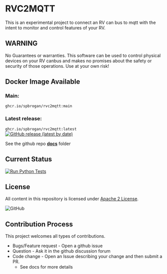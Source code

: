 # RVC2MQTT

This is an experimental project to connect an RV can bus to mqtt with the intent
to monitor and control features of your RV.

## WARNING

No Guarantees or warranties. This software can be used to control physical devices on your RV canbus and makes no promises about the safety or security of those operations.  Use at your own risk!

## Docker Image Available

### Main: 
`ghcr.io/spbrogan/rvc2mqtt:main`

### Latest release:
`ghcr.io/spbrogan/rvc2mqtt:latest`  
[![GitHub release (latest by date)](https://img.shields.io/github/v/release/spbrogan/rvc2mqtt?style=for-the-badge)](https://github.com/spbrogan/rvc2mqtt/pkgs/container/rvc2mqtt/14902423?tag=latest)


See the github repo [__docs__](docs/overview.md) folder

## Current Status

[![Run Python Tests](https://github.com/spbrogan/rvc2mqtt/actions/workflows/ci.yml/badge.svg)](https://github.com/spbrogan/rvc2mqtt/actions/workflows/ci.yml)

## License

All content in this repository is licensed under [Apache 2 License](LICENSE).

![GitHub](https://img.shields.io/github/license/spbrogan/rvc2mqtt?style=for-the-badge)

## Contribution Process

This project welcomes all types of contributions. 
- Bugs/Feature request - Open a github issue
- Question - Ask it in the github discussion forum
- Code change - Open an Issue describing your change and then submit a PR.
  - See docs for more details
